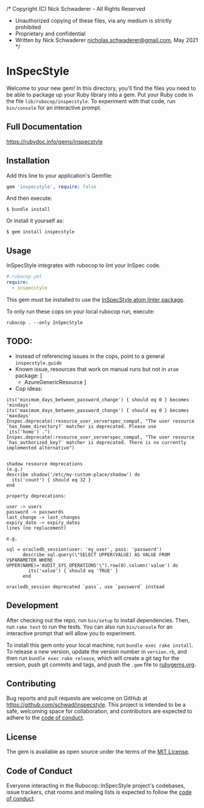/* Copyright (C) Nick Schwaderer - All Rights Reserved
 * Unauthorized copying of these files, via any medium is strictly prohibited
 * Proprietary and confidential
 * Written by Nick Schwaderer <nicholas.schwaderer@gmail.com>, May 2021
 */


# InSpecStyle

Welcome to your new gem! In this directory, you'll find the files you need to be able to package up your Ruby library into a gem. Put your Ruby code in the file `lib/rubocop/inspecstyle`. To experiment with that code, run `bin/console` for an interactive prompt.

## Full Documentation
https://rubydoc.info/gems/inspecstyle

## Installation

Add this line to your application's Gemfile:

```ruby
gem 'inspecstyle', require: false
```

And then execute:

    $ bundle install

Or install it yourself as:

    $ gem install inspecstyle

## Usage

InSpecStyle integrates with rubocop to lint your InSpec code.

```yaml
#.rubocop.yml
require:
  - inspecstyle
```

This gem must be installed to use the [InSpecStyle atom linter package](https://atom.io/packages/inspecstyle).

To only run these cops on your local rubocop run, execute:

`rubocop . --only InSpecStyle`

## TODO:

- Instead of referencing issues in the cops, point to a general `inspecstyle.guide`
- Known issue, resources that work on manual runs but not in `atom` package: [
  - AzureGenericResource
]
- Cop ideas:
```
its('minimum_days_between_password_change') { should eq 0 } becomes 'mindays'
its('maximum_days_between_password_change') { should eq 0 } becomes 'maxdays'
Inspec.deprecate(:resource_user_serverspec_compat, "The user resource `has_home_directory?` matcher is deprecated. Please use `its('home')`.")
Inspec.deprecate(:resource_user_serverspec_compat, "The user resource `has_authorized_key?` matcher is deprecated. There is no currently implemented alternative")


shadow resource deprecations
(e.g.)
describe shadow('/etc/my-custom-place/shadow') do
  its('count') { should eq 32 }
end

property deprecations:

user -> users
password -> passwords
last_change -> last_changes
expiry_date -> expiry_dates
lines (no replacement)

e.g.

sql = oracledb_session(user: 'my_user', pass: 'password')
      describe sql.query(\"SELECT UPPER(VALUE) AS VALUE FROM V$PARAMETER WHERE UPPER(NAME)='AUDIT_SYS_OPERATIONS'\").row(0).column('value') do
        its('value') { should eq 'TRUE' }
      end

oracledb_session deprecated `pass`, use `password` instead
```

## Development

After checking out the repo, run `bin/setup` to install dependencies. Then, run `rake test` to run the tests. You can also run `bin/console` for an interactive prompt that will allow you to experiment.

To install this gem onto your local machine, run `bundle exec rake install`. To release a new version, update the version number in `version.rb`, and then run `bundle exec rake release`, which will create a git tag for the version, push git commits and tags, and push the `.gem` file to [rubygems.org](https://rubygems.org).

## Contributing

Bug reports and pull requests are welcome on GitHub at https://github.com/schwad/inspecstyle. This project is intended to be a safe, welcoming space for collaboration, and contributors are expected to adhere to the [code of conduct](https://github.com/schwad]/inspecstyle/blob/master/CODE_OF_CONDUCT.md).


## License

The gem is available as open source under the terms of the [MIT License](https://opensource.org/licenses/MIT).

## Code of Conduct

Everyone interacting in the Rubocop::InSpecStyle project's codebases, issue trackers, chat rooms and mailing lists is expected to follow the [code of conduct](https://github.com/schwad/inspecstyle/blob/master/CODE_OF_CONDUCT.md).
